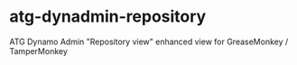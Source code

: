 atg-dynadmin-repository
=======================

ATG Dynamo Admin "Repository view" enhanced view for GreaseMonkey / TamperMonkey
